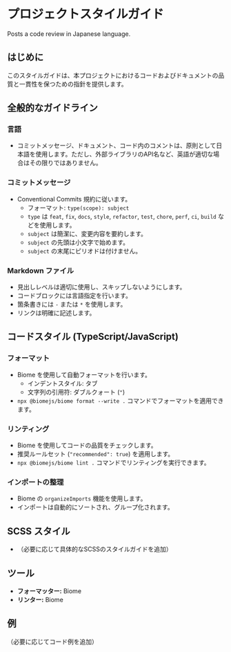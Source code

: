 # プロジェクトスタイルガイド

Posts a code review in Japanese language.

## はじめに
このスタイルガイドは、本プロジェクトにおけるコードおよびドキュメントの品質と一貫性を保つための指針を提供します。

## 全般的なガイドライン

### 言語
* コミットメッセージ、ドキュメント、コード内のコメントは、原則として日本語を使用します。ただし、外部ライブラリのAPI名など、英語が適切な場合はその限りではありません。

### コミットメッセージ
* Conventional Commits 規約に従います。
  * フォーマット: `type(scope): subject`
  * `type` は `feat`, `fix`, `docs`, `style`, `refactor`, `test`, `chore`, `perf`, `ci`, `build` などを使用します。
  * `subject` は簡潔に、変更内容を要約します。
  * `subject` の先頭は小文字で始めます。
  * `subject` の末尾にピリオドは付けません。

### Markdown ファイル
* 見出しレベルは適切に使用し、スキップしないようにします。
* コードブロックには言語指定を行います。
* 箇条書きには `-` または `*` を使用します。
* リンクは明確に記述します。

## コードスタイル (TypeScript/JavaScript)

### フォーマット
* Biome を使用して自動フォーマットを行います。
  * インデントスタイル: タブ
  * 文字列の引用符: ダブルクォート (`"`)
* `npx @biomejs/biome format --write .` コマンドでフォーマットを適用できます。

### リンティング
* Biome を使用してコードの品質をチェックします。
* 推奨ルールセット (`"recommended": true`) を適用します。
* `npx @biomejs/biome lint .` コマンドでリンティングを実行できます。

### インポートの整理
* Biome の `organizeImports` 機能を使用します。
* インポートは自動的にソートされ、グループ化されます。

## SCSS スタイル
* （必要に応じて具体的なSCSSのスタイルガイドを追加）

## ツール
* **フォーマッター:** Biome
* **リンター:** Biome

## 例
（必要に応じてコード例を追加）
